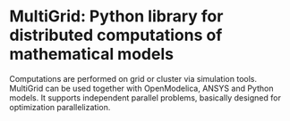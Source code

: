 MultiGrid: Python library for distributed computations of mathematical models
=======================================================================

Computations are performed on grid or cluster via simulation tools. MultiGrid can be used together with OpenModelica, ANSYS and Python models. It supports independent parallel problems, basically designed for optimization parallelization.